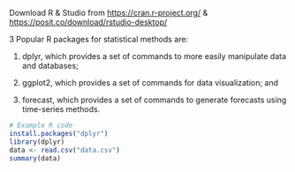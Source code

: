 Download R & Studio from https://cran.r-project.org/ & https://posit.co/download/rstudio-desktop/ 

3 Popular R packages for statistical methods are:

1. dplyr, which provides a set of commands to more easily manipulate data and databases;

2. ggplot2, which provides a set of commands for data visualization; and

3. forecast, which provides a set of commands to generate forecasts using time-series methods.

```r
# Example R code
install.packages("dplyr")
library(dplyr)
data <- read.csv("data.csv")
summary(data)
```
